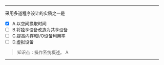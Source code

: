 ---
采用多道程序设计的实质之一是
- [x] A.以空间换取时间 
- [ ] B.将独享设备改造为共享设备 
- [ ] C.提高内存和I/O设备利用率 
- [ ] D.虚拟设备

> 知识点：操作系统概述。
> A

---